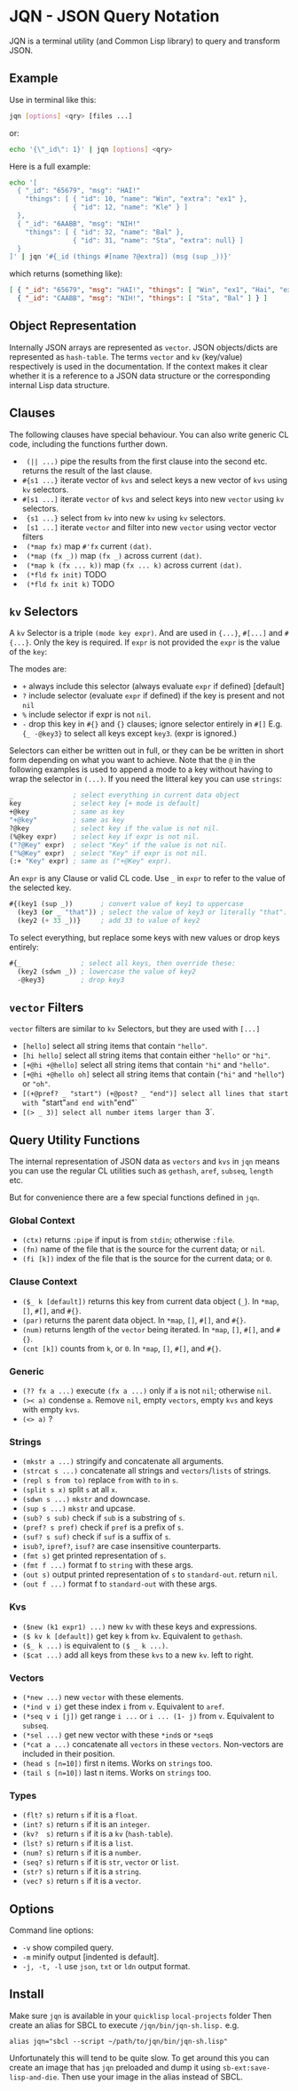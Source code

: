 # JQN - JSON Query Notation

JQN is a terminal utility (and Common Lisp library) to query and transform
JSON.

## Example

Use in terminal like this:
```bash
jqn [options] <qry> [files ...]
```
or:
```bash
echo '{\"_id\": 1}' | jqn [options] <qry>
```
Here is a full example:
```bash
echo '[
  { "_id": "65679", "msg": "HAI!"
    "things": [ { "id": 10, "name": "Win", "extra": "ex1" },
                { "id": 12, "name": "Kle" } ]
  },
  { "_id": "6AABB", "msg": "NIH!"
    "things": [ { "id": 32, "name": "Bal" },
                { "id": 31, "name": "Sta", "extra": null} ]
  }
]' | jqn '#{_id (things #[name ?@extra]) (msg (sup _))}'
```
which returns (something like):
```json
[ { "_id": "65679", "msg": "HAI!", "things": [ "Win", "ex1", "Hai", "ex2", "Kle" ] },
  { "_id": "CAABB", "msg": "NIH!", "things": [ "Sta", "Bal" ] } ]
```

## Object Representation

Internally JSON arrays are represented as `vector`. JSON objects/dicts are
represented as `hash-table`. The terms `vector` and `kv` (key/value)
respectively is used in the documentation. If the context makes it clear
whether it is a reference to a JSON data structure or the corresponding
internal Lisp data structure.

## Clauses

The following clauses have special behaviour. You can also write generic CL code,
including the functions further down.

  - ` (|| ...)` pipe the results from the first clause into the second etc.
    returns the result of the last clause.
  - `#{s1 ...}` iterate vector of `kvs` and select keys a new vector of `kvs` using `kv` selectors.
  - `#[s1 ...]` iterate `vector` of `kvs` and select keys into new `vector` using `kv` selectors.
  - ` {s1 ...}` select from `kv` into new `kv` using `kv` selectors.
  - ` [s1 ...]` iterate `vector` and filter into new `vector` using vector vector filters
  - ` (*map fx)` map `#'fx` current `(dat)`.
  - ` (*map (fx _))` map `(fx _)` across current `(dat)`.
  - ` (*map k (fx ... k))` map `(fx ... k)` across current `(dat)`.
  - ` (*fld fx init)` TODO
  - ` (*fld fx init k)` TODO

## `kv` Selectors

A `kv` Selector is a triple `(mode key expr)`. And are used in `{...}`,
`#[...]` and `#{...}`.  Only the key is required. If `expr` is not provided the
`expr` is the value of the `key`:

The modes are:
  - `+` always include this selector (always evaluate `expr` if defined) [default]
  - `?` include selector (evaluate `expr` if defined) if the key is present and not `nil`
  - `%` include selector if expr is not `nil`.
  - `-` drop this key in `#{}` and `{}` clauses; ignore selector entirely in `#[]`
    E.g. `{_ -@key3}` to select all keys except `key3`. (expr is ignored.)

Selectors can either be written out in full, or they can be be written in short
form depending on what you want to achieve. Note that the `@` in the following
examples is used to append a mode to a key without having to wrap the selector
in `(...)`. If you need the litteral key you can use `strings`:
```lisp
_               ; select everything in current data object
key             ; select key [+ mode is default]
+@key           ; same as key
"+@key"         ; same as key
?@key           ; select key if the value is not nil.
(%@key expr)    ; select key if expr is not nil.
("?@Key" expr)  ; select "Key" if the value is not nil.
("%@Key" expr)  ; select "Key" if expr is not nil.
(:+ "Key" expr) ; same as ("+@Key" expr).
```
An `expr` is any Clause or valid CL code. Use `_` in `expr` to refer to the
value of the selected key.
```lisp
#{(key1 (sup _))       ; convert value of key1 to uppercase
  (key3 (or _ "that")) ; select the value of key3 or literally "that".
  (key2 (+ 33 _))}     ; add 33 to value of key2
```
To select everything, but replace some keys with new values or drop keys entirely:
```lisp
#{_               ; select all keys, then override these:
  (key2 (sdwn _)) ; lowercase the value of key2
  -@key3}         ; drop key3
```

## `vector` Filters

`vector` filters are similar to `kv` Selectors, but they are used with `[...]`

 - `[hello]` select all string items that contain `"hello"`.
 - `[hi hello]` select all string items that contain either `"hello"` or
   `"hi"`.
 - `[+@hi +@hello]` select all string items that contain `"hi"` and `"hello"`.
 - `[+@hi +@hello oh]` select all string items that contain (`"hi"` and
   `"hello"`) or `"oh"`.
 - `[(+@pref? _ "start") (+@post? _ "end")] select all lines that start with
   `"start"` and end with `"end"`
 - `[(> _ 3)] select all number items larger than `3`.

## Query Utility Functions

The internal representation of JSON data as `vectors` and `kvs` in `jqn` means
you can use the regular CL utilities such as `gethash`, `aref`, `subseq`,
`length` etc.

But for convenience there are a few special functions defined in `jqn`.

### Global Context
 - `(ctx)` returns `:pipe` if input is from `stdin`; otherwise `:file`.
 - `(fn)` name of the file that is the source for the current data; or `nil`.
 - `(fi [k])` index of the file that is the source for the current data; or `0`.

### Clause Context
 - `($_ k [default])` returns this key from current data object (`_`).
   In `*map`, `[]`, `#[]`, and `#{}`.
 - `(par)` returns the parent data object.
   In `*map`, `[]`, `#[]`, and `#{}`.
 - `(num)` returns length of the `vector` being iterated.
   In `*map`, `[]`, `#[]`, and `#{}`.
 - `(cnt [k])` counts from `k`, or `0`.
   In `*map`, `[]`, `#[]`, and `#{}`.

### Generic
 - `(?? fx a ...)` execute `(fx a ...)` only if `a` is not `nil`; otherwise `nil`.
 - `(>< a)` condense `a`. Remove `nil`, empty `vectors`, empty `kvs` and keys with empty `kvs`.
 - `(<> a)` ?

### Strings
 - `(mkstr a ...)` stringify and concatenate all arguments.
 - `(strcat s ...)` concatenate all strings and `vectors`/`lists` of strings.
 - `(repl s from to)` replace `from` with `to` in `s`.
 - `(split s x)` split `s` at all `x`.
 - `(sdwn s ...)` `mkstr` and downcase.
 - `(sup s ...)` `mkstr` and upcase.
 - `(sub? s sub)` check if `sub` is a substring of `s`.
 - `(pref? s pref)` check if `pref` is a prefix of `s`.
 - `(suf? s suf)` check if `suf` is a suffix of `s`.
 - `isub?`, `ipref?`, `isuf?` are case insensitive counterparts.
 - `(fmt s)` get printed representation of `s`.
 - `(fmt f ...)` format f to `string` with these args.
 - `(out s)` output printed representation of `s` to `standard-out`. return `nil`.
 - `(out f ...)` format f to `standard-out` with these args.

### Kvs
 - `($new (k1 expr1) ...)` new `kv` with these keys and expressions.
 - `($ kv k [default])` get key `k` from `kv`. Equivalent to `gethash`.
 - `($_ k ...)` is equivalent to `($ _ k ...)`.
 - `($cat ...)` add all keys from these `kvs` to a new `kv`. left to right.

### Vectors
 - `(*new ...)` new `vector` with these elements.
 - `(*ind v i)` get these index `i` from `v`. Equivalent to `aref`.
 - `(*seq v i [j])` get range `i ...` or `i ... (1- j)` from `v`. Equivalent to `subseq`.
 - `(*sel ...)` get new vector with these `*ind`s or `*seq`s
 - `(*cat a ...)` concatenate all `vectors` in these `vectors`. Non-vectors are
   included in their position.
 - `(head s [n=10])` first n items. Works on `strings` too.
 - `(tail s [n=10])` last n items. Works on `strings` too.

### Types
 - `(flt? s)` return `s` if it is a `float`.
 - `(int? s)` return `s` if it is an `integer`.
 - `(kv?  s)` return `s` if it is a `kv` (`hash-table`).
 - `(lst? s)` return `s` if it is a `list`.
 - `(num? s)` return `s` if it is a `number`.
 - `(seq? s)` return `s` if it is `str`, `vector` or `list`.
 - `(str? s)` return `s` if it is a `string`.
 - `(vec? s)` return `s` if it is a `vector`.

## Options

Command line options:
  - `-v` show compiled query.
  - `-m` minify output [indented is default].
  - `-j, -t, -l` use `json`, `txt` or `ldn` output format.

## Install

Make sure `jqn` is available in your `quicklisp` `local-projects` folder Then
create an alias for SBCL to execute `/jqn/bin/jqn-sh.lisp.` e.g.
```
alias jqn="sbcl --script ~/path/to/jqn/bin/jqn-sh.lisp"
```
Unfortunately this will tend to be quite slow. To get around this you can
create an image that has `jqn` preloaded and dump it using
`sb-ext:save-lisp-and-die`. Then use your image in the alias instead of SBCL.

